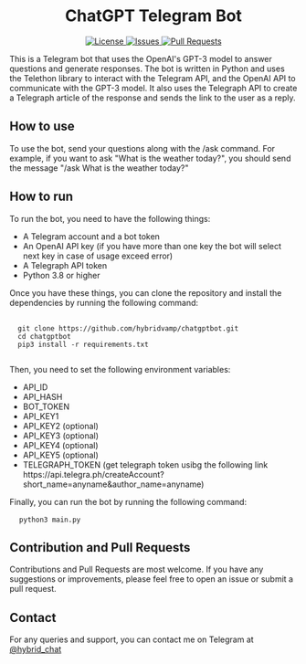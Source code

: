 <h1 align="center">ChatGPT Telegram Bot</h1>
<p align="center">
  <a href="https://github.com/hybridvamp/chatgptbot/blob/main/LICENSE">
    <img src="https://img.shields.io/github/license/hybridvamp/chatgptbot" alt="License">
  </a>
  <a href="https://github.com/hybridvamp/chatgptbot/issues">
    <img src="https://img.shields.io/github/issues/hybridvamp/chatgptbot" alt="Issues">
  </a>
  <a href="https://github.com/hybridvamp/chatgptbot/pulls">
    <img src="https://img.shields.io/github/issues-pr/hybridvamp/chatgptbot" alt="Pull Requests">
  </a>
</p>
<p>This is a Telegram bot that uses the OpenAI's GPT-3 model to answer questions and generate responses. The bot is written in Python and uses the Telethon library to interact with the Telegram API, and the OpenAI API to communicate with the GPT-3 model. It also uses the Telegraph API to create a Telegraph article of the response and sends the link to the user as a reply.</p>
<h2>How to use</h2>
<p>To use the bot, send your questions along with the /ask command. For example, if you want to ask "What is the weather today?", you should send the message "/ask What is the weather today?"</p>
<h2>How to run</h2>
<p>To run the bot, you need to have the following things:</p>
<ul>
  <li>A Telegram account and a bot token</li>
  <li>An OpenAI API key (if you have more than one key the bot will select next key in case of usage exceed error)</li>
  <li>A Telegraph API token</li>
  <li>Python 3.8 or higher</li>
</ul>
<p>Once you have these things, you can clone the repository and install the dependencies by running the following command:</p>
<pre>
  <code>
  git clone https://github.com/hybridvamp/chatgptbot.git
  cd chatgptbot
  pip3 install -r requirements.txt
  </code>
</pre>
<p>Then, you need to set the following environment variables:</p>
<ul>
  <li>API_ID</li>
  <li>API_HASH</li>
  <li>BOT_TOKEN</li>
  <li>API_KEY1</li>
  <li>API_KEY2 (optional)</li>
  <li>API_KEY3 (optional)</li>
  <li>API_KEY4 (optional)</li>
  <li>API_KEY5 (optional)</li>
  <li>TELEGRAPH_TOKEN (get telegraph token usibg the following link https://api.telegra.ph/createAccount?short_name=anyname&author_name=anyname)</li>
</ul>
<p>Finally, you can run the bot by running the following command:</p>
<pre>
  <code>python3 main.py</code>
</pre>
<h2>Contribution and Pull Requests</h2>
<p> Contributions and Pull Requests are most welcome. If you have any suggestions or improvements, please feel free to open an issue or submit a pull request.</p>
<h2>Contact</h2>
<p>For any queries and support, you can contact me on Telegram at <a href="https://t.me/hybrid_chat">@hybrid_chat</a></p>
